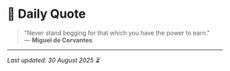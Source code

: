 # 📜 Daily Quote

> "Never stand begging for that which you have the power to earn."  
> — **Miguel de Cervantes**

---

_Last updated: 30 August 2025 ⏳_

